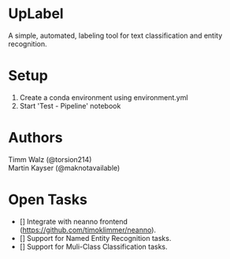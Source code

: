 # UpLabel
A simple, automated, labeling tool for text classification and entity recognition.

# Setup
1. Create a conda environment using environment.yml
2. Start 'Test - Pipeline' notebook

# Authors
Timm Walz (@torsion214)    
Martin Kayser (@maknotavailable)

# Open Tasks
- [] Integrate with neanno frontend (https://github.com/timoklimmer/neanno).
- [] Support for Named Entity Recognition tasks.
- [] Support for Muli-Class Classification tasks.